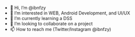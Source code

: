 - 👋 Hi, I’m @ibnfzy
- 👀 I’m interested in WEB, Android Development, and UI/UX
- 🌱 I’m currently learning a DSS
- 💞️ I’m looking to collaborate on a project
- 📫 How to reach me (Twitter/Instagram @ibnfzy)

<!---
ibnfzy/ibnfzy is a ✨ special ✨ repository because its `README.md` (this file) appears on your GitHub profile.
You can click the Preview link to take a look at your changes.
--->
